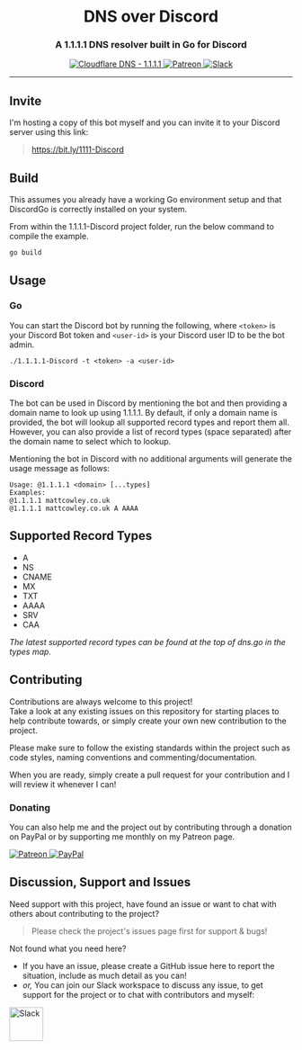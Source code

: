 <!-- Source: https://github.com/MattIPv4/template/blob/master/README.md -->

<!-- Title -->
<h1 align="center" id="dns-over-discord">
    DNS over Discord
</h1>

<!-- Tag line -->
<h3 align="center">A 1.1.1.1 DNS resolver built in Go for Discord</h3>

<!-- Badges -->
<p align="center">
    <a href="https://1.1.1.1/" target="_blank">
        <img src="https://img.shields.io/badge/Cloudflare%20DNS-1.1.1.1-F38020?logo=cloudflare&style=flat-square" alt="Cloudflare DNS - 1.1.1.1"/>
    </a>
    <a href="http://patreon.mattcowley.co.uk/" target="_blank">
        <img src="https://img.shields.io/badge/patreon-IPv4-blue.svg?style=flat-square" alt="Patreon"/>
    </a>
    <a href="http://slack.mattcowley.co.uk/" target="_blank">
        <img src="https://img.shields.io/badge/slack-MattIPv4-blue.svg?style=flat-square" alt="Slack"/>
    </a>
</p>

----

<!-- Content -->
## Invite

I'm hosting a copy of this bot myself and you can invite it to your Discord server using this link:

> https://bit.ly/1111-Discord

## Build

This assumes you already have a working Go environment setup and that DiscordGo is correctly installed on your system.

From within the 1.1.1.1-Discord project folder, run the below command to compile the example.

```
go build
```

## Usage

### Go

You can start the Discord bot by running the following, where `<token>` is your Discord Bot token and `<user-id>` is
 your Discord user ID to be the bot admin.

```
./1.1.1.1-Discord -t <token> -a <user-id>
```

### Discord

The bot can be used in Discord by mentioning the bot and then providing a domain name to look up using 1.1.1.1.
By default, if only a domain name is provided, the bot will lookup all supported record types and report them all.
However, you can also provide a list of record types (space separated) after the domain name to select which to lookup.

Mentioning the bot in Discord with no additional arguments will generate the usage message as follows:

```
Usage: @1.1.1.1 <domain> [...types]
Examples:
@1.1.1.1 mattcowley.co.uk
@1.1.1.1 mattcowley.co.uk A AAAA
```

## Supported Record Types

 - A
 - NS
 - CNAME
 - MX
 - TXT
 - AAAA
 - SRV
 - CAA
 
_The latest supported record types can be found at the top of dns.go in the types map._

<!-- Contributing -->
## Contributing

Contributions are always welcome to this project!\
Take a look at any existing issues on this repository for starting places to help contribute towards, or simply create your own new contribution to the project.

Please make sure to follow the existing standards within the project such as code styles, naming conventions and commenting/documentation.

When you are ready, simply create a pull request for your contribution and I will review it whenever I can!

### Donating

You can also help me and the project out by contributing through a donation on PayPal or by supporting me monthly on my Patreon page.
<p>
    <a href="http://patreon.mattcowley.co.uk/" target="_blank">
        <img src="https://img.shields.io/badge/patreon-IPv4-blue.svg?logo=patreon&logoWidth=30&logoColor=F96854&style=popout-square" alt="Patreon"/>
    </a>
    <a href="http://paypal.mattcowley.co.uk/" target="_blank">
        <img src="https://img.shields.io/badge/paypal-Matt%20(IPv4)%20Cowley-blue.svg?logo=paypal&logoWidth=30&logoColor=00457C&style=popout-square" alt="PayPal"/>
    </a>
</p>

<!-- Discussion & Support -->
## Discussion, Support and Issues

Need support with this project, have found an issue or want to chat with others about contributing to the project?
> Please check the project's issues page first for support & bugs!

Not found what you need here?
* If you have an issue, please create a GitHub issue here to report the situation, include as much detail as you can!
* _or,_ You can join our Slack workspace to discuss any issue, to get support for the project or to chat with contributors and myself:
<a href="http://slack.mattcowley.co.uk/" target="_blank">
    <img src="https://img.shields.io/badge/slack-MattIPv4-blue.svg?logo=slack&logoWidth=30&logoColor=blue&style=popout-square" alt="Slack" height="60">
</a>
